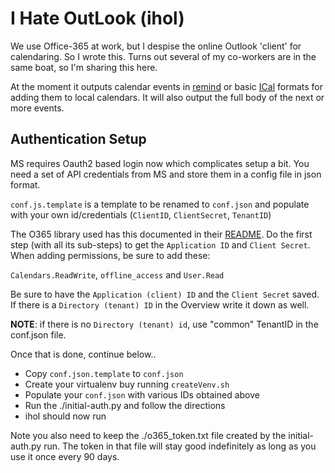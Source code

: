 # I Hate OutLook (ihol)

We use Office-365 at work, but I despise the online Outlook 'client' for
calendaring. So I wrote this. Turns out several of my co-workers are in the
same boat, so I'm sharing this here.

At the moment it outputs calendar events in
[remind](http://www.roaringpenguin.com/products/remind/) or basic
[ICal](https://pypi.python.org/pypi/icalendar) formats for adding them to local
calendars. It will also output the full body of the next or more events.


## Authentication Setup

MS requires Oauth2 based login now which complicates setup a bit. You need a
set of API credentials from MS and store them in a config file in json format.

`conf.js.template` is a template to be renamed to `conf.json` and populate 
with your own id/credentials (`ClientID`, `ClientSecret`, `TenantID`)

The O365 library used has this documented in their
[README](https://github.com/O365/python-o365#authentication). Do the first step
(with all its sub-steps) to get the `Application ID` and `Client Secret`. When
adding permissions, be sure to add these:

  `Calendars.ReadWrite`, `offline_access` and `User.Read`

Be sure to have the `Application (client) ID` and the `Client Secret` saved. If
there is a `Directory (tenant) ID` in the Overview write it down as well.

**NOTE**: if there is no `Directory (tenant) id`, use "common" TenantID in the
conf.json file.

Once that is done, continue below..

- Copy `conf.json.template` to `conf.json`
- Create your virtualenv buy running `createVenv.sh`
- Populate your `conf.json` with various IDs obtained above
- Run the ./initial-auth.py and follow the directions
- ihol should now run

Note you also need to keep the ./o365_token.txt file created by the
initial-auth.py run. The token in that file will stay good indefinitely as long
as you use it once every 90 days.
